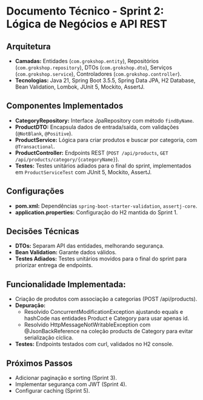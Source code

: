 # Documento Técnico - Sprint 2: Lógica de Negócios e API REST

## Arquitetura
- **Camadas:** Entidades (`com.grokshop.entity`), Repositórios (`com.grokshop.repository`), DTOs (`com.grokshop.dto`), Serviços (`com.grokshop.service`), Controladores (`com.grokshop.controller`).
- **Tecnologias:** Java 21, Spring Boot 3.5.5, Spring Data JPA, H2 Database, Bean Validation, Lombok, JUnit 5, Mockito, AssertJ.

## Componentes Implementados
- **CategoryRepository:** Interface JpaRepository com método `findByName`.
- **ProductDTO:** Encapsula dados de entrada/saída, com validações (`@NotBlank`, `@Positive`).
- **ProductService:** Lógica para criar produtos e buscar por categoria, com `@Transactional`.
- **ProductController:** Endpoints REST (`POST /api/products`, `GET /api/products/category/{categoryName}`).
- **Testes:** Testes unitários adiados para o final do sprint, implementados em `ProductServiceTest` com JUnit 5, Mockito, AssertJ.

## Configurações
- **pom.xml:** Dependências `spring-boot-starter-validation`, `assertj-core`.
- **application.properties:** Configuração do H2 mantida do Sprint 1.

## Decisões Técnicas
- **DTOs:** Separam API das entidades, melhorando segurança.
- **Bean Validation:** Garante dados válidos.
- **Testes Adiados:** Testes unitários movidos para o final do sprint para priorizar entrega de endpoints.

## Funcionalidade Implementada:
- Criação de produtos com associação a categorias (POST /api/products).
- **Depuração:**
    - Resolvido ConcurrentModificationException ajustando equals e hashCode nas entidades Product e Category para usar apenas id.
    - Resolvido HttpMessageNotWritableException com @JsonBackReference na coleção products de Category para evitar serialização cíclica.
- **Testes:** Endpoints testados com curl, validados no H2 console.

## Próximos Passos
- Adicionar paginação e sorting (Sprint 3).
- Implementar segurança com JWT (Sprint 4).
- Configurar caching (Sprint 5).